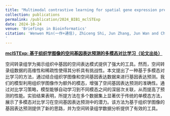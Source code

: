 ```yaml
---
title: "Multimodal contrastive learning for spatial gene expression prediction using histology images"
collection: publications
permalink: /publication/2024_BIB1_mclSTExp
date: 2024-10-24
venue: 'Briefings in Bioinformatics'
citation: 'Wenwen Min(一作+通信), Zhiceng Shi, Jun Zhang, Jun Wan and Changmiao Wang. Multimodal contrastive learning for spatial gene expression prediction using histology images. Briefings in Bioinformatics 2024, DOI: 10.1093/bib/bbae551 (CCF B类期刊, 中科院JCR1区, IF=9.5)
'
---
```


[**mclSTExp: 基于组织学图像的空间基因表达预测的多模态对比学习（论文出处）**](https://academic.oup.com/bib/article/25/6/bbae551/7848899)

空间转录组学为揭示组织中基因的空间表达模式提供了强大的工具。然而，空间转录组数据的高维性和稀疏性使得其分析具有挑战性。本文提出了一种基于多模态对比学习的方法，通过结合组织学图像和空间基因表达数据来进行基因表达预测。我们的模型利用组织学图像作为额外的模态，增强了空间基因表达预测的准确性。通过对比学习策略，模型能够自动学习到不同模态之间的深层次关联，从而提高了预测的性能。实验结果表明，所提方法在多个数据集上显著优于传统的单模态方法，展示了多模态对比学习在空间基因表达预测中的潜力。该方法为基于组织学图像的基因表达预测提供了新的思路，并为空间转录组学数据分析提供了有效的工具。
